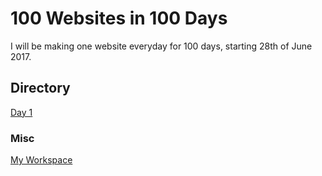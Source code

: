 # 100 Websites in 100 Days

I will be making one website everyday for 100 days, starting 28th of June 2017.

## Directory

[Day 1](https://github.io/duncanmccoll/100-Websites-in-100-Days/Day%201/index.html "Day 1")


### Misc

[My Workspace](http://i.imgur.com/yZIp6gw.png "Workspace")

